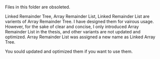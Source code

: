 Files in this folder are obsoleted.

Linked Remainder Tree, Array Remainder List, Linked Remainder List are varients of Array Remainder Tree. I have designed them for vairous usage. However, for the sake of clear and concise, I only introduced Array Remainder List in the thesis, and other variants are not updated and optimized. Array Remainder List was assigned a new name as Linked Array Tree.

You sould updated and optimized them if you want to use them.
